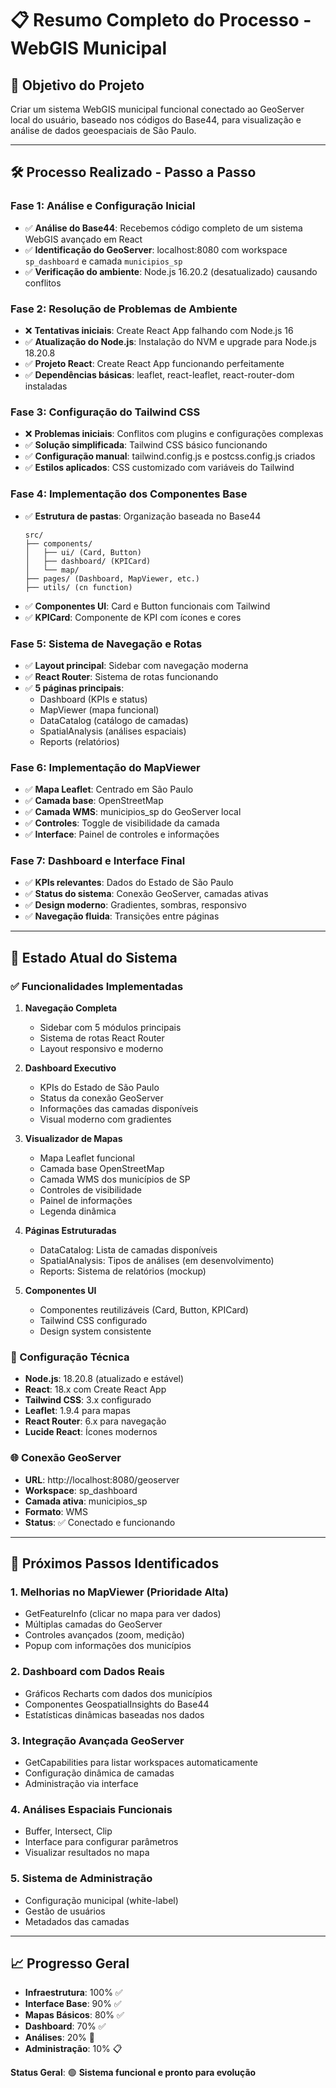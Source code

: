 # 📋 Resumo Completo do Processo - WebGIS Municipal

## 🎯 **Objetivo do Projeto**
Criar um sistema WebGIS municipal funcional conectado ao GeoServer local do usuário, baseado nos códigos do Base44, para visualização e análise de dados geoespaciais de São Paulo.

---

## 🛠️ **Processo Realizado - Passo a Passo**

### **Fase 1: Análise e Configuração Inicial**
- ✅ **Análise do Base44**: Recebemos código completo de um sistema WebGIS avançado em React
- ✅ **Identificação do GeoServer**: localhost:8080 com workspace `sp_dashboard` e camada `municipios_sp`
- ✅ **Verificação do ambiente**: Node.js 16.20.2 (desatualizado) causando conflitos

### **Fase 2: Resolução de Problemas de Ambiente**
- ❌ **Tentativas iniciais**: Create React App falhando com Node.js 16
- ✅ **Atualização do Node.js**: Instalação do NVM e upgrade para Node.js 18.20.8
- ✅ **Projeto React**: Create React App funcionando perfeitamente
- ✅ **Dependências básicas**: leaflet, react-leaflet, react-router-dom instaladas

### **Fase 3: Configuração do Tailwind CSS**
- ❌ **Problemas iniciais**: Conflitos com plugins e configurações complexas
- ✅ **Solução simplificada**: Tailwind CSS básico funcionando
- ✅ **Configuração manual**: tailwind.config.js e postcss.config.js criados
- ✅ **Estilos aplicados**: CSS customizado com variáveis do Tailwind

### **Fase 4: Implementação dos Componentes Base**
- ✅ **Estrutura de pastas**: Organização baseada no Base44
  ```
  src/
  ├── components/
  │   ├── ui/ (Card, Button)
  │   ├── dashboard/ (KPICard)
  │   └── map/
  ├── pages/ (Dashboard, MapViewer, etc.)
  ├── utils/ (cn function)
  ```
- ✅ **Componentes UI**: Card e Button funcionais com Tailwind
- ✅ **KPICard**: Componente de KPI com ícones e cores

### **Fase 5: Sistema de Navegação e Rotas**
- ✅ **Layout principal**: Sidebar com navegação moderna
- ✅ **React Router**: Sistema de rotas funcionando
- ✅ **5 páginas principais**:
  - Dashboard (KPIs e status)
  - MapViewer (mapa funcional)
  - DataCatalog (catálogo de camadas)
  - SpatialAnalysis (análises espaciais)
  - Reports (relatórios)

### **Fase 6: Implementação do MapViewer**
- ✅ **Mapa Leaflet**: Centrado em São Paulo
- ✅ **Camada base**: OpenStreetMap
- ✅ **Camada WMS**: municipios_sp do GeoServer local
- ✅ **Controles**: Toggle de visibilidade da camada
- ✅ **Interface**: Painel de controles e informações

### **Fase 7: Dashboard e Interface Final**
- ✅ **KPIs relevantes**: Dados do Estado de São Paulo
- ✅ **Status do sistema**: Conexão GeoServer, camadas ativas
- ✅ **Design moderno**: Gradientes, sombras, responsivo
- ✅ **Navegação fluida**: Transições entre páginas

---

## 🎯 **Estado Atual do Sistema**

### **✅ Funcionalidades Implementadas**
1. **Navegação Completa**
   - Sidebar com 5 módulos principais
   - Sistema de rotas React Router
   - Layout responsivo e moderno

2. **Dashboard Executivo**
   - KPIs do Estado de São Paulo
   - Status da conexão GeoServer
   - Informações das camadas disponíveis
   - Visual moderno com gradientes

3. **Visualizador de Mapas**
   - Mapa Leaflet funcional
   - Camada base OpenStreetMap
   - Camada WMS dos municípios de SP
   - Controles de visibilidade
   - Painel de informações
   - Legenda dinâmica

4. **Páginas Estruturadas**
   - DataCatalog: Lista de camadas disponíveis
   - SpatialAnalysis: Tipos de análises (em desenvolvimento)
   - Reports: Sistema de relatórios (mockup)

5. **Componentes UI**
   - Componentes reutilizáveis (Card, Button, KPICard)
   - Tailwind CSS configurado
   - Design system consistente

### **🔧 Configuração Técnica**
- **Node.js**: 18.20.8 (atualizado e estável)
- **React**: 18.x com Create React App
- **Tailwind CSS**: 3.x configurado
- **Leaflet**: 1.9.4 para mapas
- **React Router**: 6.x para navegação
- **Lucide React**: Ícones modernos

### **🌐 Conexão GeoServer**
- **URL**: http://localhost:8080/geoserver
- **Workspace**: sp_dashboard
- **Camada ativa**: municipios_sp
- **Formato**: WMS
- **Status**: ✅ Conectado e funcionando

---

## 🚀 **Próximos Passos Identificados**

### **1. Melhorias no MapViewer (Prioridade Alta)**
- GetFeatureInfo (clicar no mapa para ver dados)
- Múltiplas camadas do GeoServer
- Controles avançados (zoom, medição)
- Popup com informações dos municípios

### **2. Dashboard com Dados Reais**
- Gráficos Recharts com dados dos municípios
- Componentes GeospatialInsights do Base44
- Estatísticas dinâmicas baseadas nos dados

### **3. Integração Avançada GeoServer**
- GetCapabilities para listar workspaces automaticamente
- Configuração dinâmica de camadas
- Administração via interface

### **4. Análises Espaciais Funcionais**
- Buffer, Intersect, Clip
- Interface para configurar parâmetros
- Visualizar resultados no mapa

### **5. Sistema de Administração**
- Configuração municipal (white-label)
- Gestão de usuários
- Metadados das camadas

---

## 📈 **Progresso Geral**
- **Infraestrutura**: 100% ✅
- **Interface Base**: 90% ✅
- **Mapas Básicos**: 80% ✅
- **Dashboard**: 70% ✅
- **Análises**: 20% 🔄
- **Administração**: 10% 📋

**Status Geral**: 🟢 **Sistema funcional e pronto para evolução**